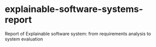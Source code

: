 # explainable-software-systems-report

Report of Explainable software system: from requirements analysis to system
evaluation
